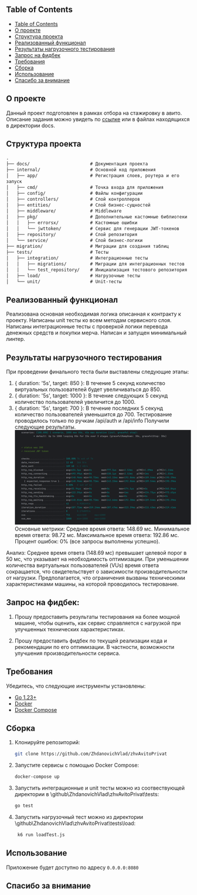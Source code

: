 ## Table of Contents

- [Table of Contents](#table-of-contents)
- [О проекте](#о-проекте)
- [Структура проекта](#структура-проекта)
- [Реализованный функционал](#реализованный-функционал)
- [Результаты нагрузочного тестирования](#результаты-нагрузочного-тестирования)
- [Запрос на фидбек](#запрос-на-фидбек)
- [Требования](#требования)
- [Сборка](#сборка)
- [Использование](#использование)
- [Спасибо за внимание](#cпасибо-за-внимание)


## О проекте
Данный проект подготовлен в рамках отбора на стажировку в авито.
Описание задания можно увидеть по [ссылке](https://github.com/avito-tech/tech-internship/blob/main/Tech%20Internships/Backend/Backend-trainee-assignment-winter-2025/Backend-trainee-assignment-winter-2025.md) 
или в файлах находящихся в директории docs.
## Структура проекта

```plaintext
.
├── docs/                       # Документация проекта
├── internal/                   # Основной код приложения
│   ├── app/                    # Регистрация слоев, роутера и его запуск
│   ├── cmd/                    # Точка входа для приложения
│   ├── config/                 # Файлы конфигурации
│   ├── controllers/            # Слой контроллеров
│   ├── entities/               # Слой бизнес-сущностей
│   ├── middleware/             # Middleware
│   ├── pkg/                    # Дополнительные кастомные библиотеки
│   │   ├── errorsx/            # Кастомные ошибки
│   │   └── jwttoken/           # Сервис для генерации JWT-токенов
│   ├── repository/             # Слой репозитория
│   └── service/                # Слой бизнес-логики
├── migration/                  # Миграции для создания таблиц
├── tests/                      # Тесты
│   ├── integration/            # Интеграционные тесты
│   │   ├── migrations/         # Миграции для интеграционных тестов
│   │   └── test_repository/    # Инициализация тестового репозитория
│   ├── load/                   # Нагрузочные тесты
│   └── unit/                   # Unit-тесты
```

## Реализованный функционал
Реализована основная необходимая логика описанная к контракту к проекту.
Написаны unit тесты ко всем методам сервисного слоя.
Написаны интеграционные тесты с проверкой логики перевода денежных средств и покупки мерча. 
Написан и запущен минимальный линтер.

## Результаты нагрузочного тестирования
При проведении финального теста были выставлены следующие этапы:
1) { duration: '5s', target: 850 }:
В течение 5 секунд количество виртуальных пользователей будет увеличиваться до 850.
2) { duration: '5s', target: 1000 }:
В течение следующих 5 секунд количество пользователей увеличится до 1000.
3) { duration: '5s', target: 700 }:
В течение последних 5 секунд количество пользователей уменьшится до 700.
Тестирование проводилось только по ручкам /api/auth и /api/info
Получили следующие результаты.
![img.png](img.png)
 Основные метрики:
Среднее время ответа: 148.69 мс.
Минимальное время ответа: 98.72 мс.
Максимальное время ответа: 192.86 мс.
Процент ошибок: 0% (все запросы выполнены успешно).

Анализ:
Среднее время ответа (148.69 мс) превышает целевой порог в 50 мс, что указывает на необходимость оптимизации.
При уменьшении количества виртуальных пользователей (VUs) время ответа сокращается, что свидетельствует о зависимости производительности от нагрузки.
Предполагается, что ограничения вызваны техническими характеристиками машины, на которой проводилось тестирование.

## Запрос на фидбек:

1) Прошу предоставить результаты тестирования на более мощной машине, чтобы оценить, как сервис справляется с нагрузкой при улучшенных технических характеристиках.

2) Прошу предоставить фидбек по текущей реализации кода и рекомендации по его оптимизации. В частности, возможности улучшения производительности сервиса.


## Требования

Убедитесь, что следующие инструменты установлены:

- [Go 1.23+](https://golang.org/dl/)
- [Docker](https://www.docker.com/products/docker-desktop)
- [Docker Compose](https://docs.docker.com/compose/install/)

## Сборка

1. Клонируйте репозиторий:

    ```bash
    git clone https://github.com/ZhdanovichVlad/zhvAvitoPrivat
    ```


2. Запустите сервисы с помощью Docker Compose:

    ```bash
    docker-compose up
    ```
3. Запустить интеграционные и unit тесты можно из соотвествующей директории в \github\ZhdanovichVlad\zhvAvitoPrivat\tests:

    ```bash
    go test
    ```
4. Запустить нагрузочный тест можно из  директории \github\ZhdanovichVlad\zhvAvitoPrivat\tests\load:

    ```bash
     k6 run loadTest.js
    ```

## Использование

Приложение будет доступно по адресу `0.0.0.0:8080`

## Спасибо за внимание


